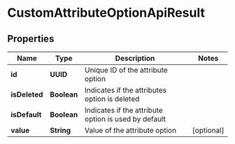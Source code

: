 

# CustomAttributeOptionApiResult


## Properties

| Name | Type | Description | Notes |
|------------ | ------------- | ------------- | -------------|
|**id** | **UUID** | Unique ID of the attribute option |  |
|**isDeleted** | **Boolean** | Indicates if the attributes option is deleted |  |
|**isDefault** | **Boolean** | Indicates if the attribute option is used by default |  |
|**value** | **String** | Value of the attribute option |  [optional] |



